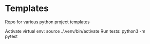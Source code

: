 # Templates
Repo for various python project templates


Activate virtual env: source ./.venv/bin/activate
Run tests: python3 -m pytest
